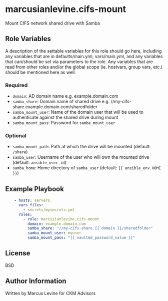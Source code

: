 marcusianlevine.cifs-mount
=========

Mount CIFS network shared drive with Samba

Role Variables
--------------

A description of the settable variables for this role should go here, including any variables that are in defaults/main.yml, vars/main.yml, and any variables that can/should be set via parameters to the role. Any variables that are read from other roles and/or the global scope (ie. hostvars, group vars, etc.) should be mentioned here as well.

### Required

* `domain`: AD domain name e.g. example.domain.com
* `samba_share`: Domain name of shared drive e.g. //my-cifs-share.example.domain.com/sharedfolder
* `samba_mount_user`: Name of the domain user that will be used to authenticate against the shared drive during mount
* `samba_mount_pass`: Password for `samba_mount_user`

### Optional

* `samba_mount_path`: Path at which the drive will be mounted (default: `/share`)
* `samba_user`: Username of the user who will own the mounted drive (default: `ansible_user_id`)
* `samba_home`: Home directory of `samba_user` (default: `{{ ansible_env.HOME }}`)

Example Playbook
----------------

``` yaml
    - hosts: servers
      vars_files:
        - secrets/mysecrets.yml
      roles:
        - role: marcusianlevine.cifs-mount
          domain: example.domain.com
          samba_share: "//my-cifs-share.{{ domain }}/sharedfolder"
          samba_mount_user: myuser
          samba_mount_pass: "{{ vaulted_password_value }}"
```

License
-------

BSD

Author Information
------------------

Written by Marcus Levine for CKM Advisors